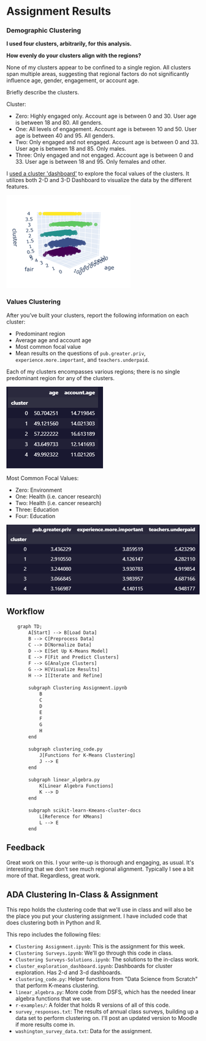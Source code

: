 # Assignment Results


### Demographic Clustering

__I used four clusters, arbitrarily, for this analysis.__

__How evenly do your clusters align with the regions?__

None of my clusters appear to be confined to a single region. All clusters span multiple areas, suggesting that regional factors do not significantly influence age, gender, engagement, or account age.

Briefly describe the clusters. 

Cluster:
* Zero: Highly engaged only. Account age is between 0 and 30. User age is between 18 and 80. All genders. 
* One: All levels of engagement. Account age is between 10 and 50. User age is between 40 and 95. All genders.
* Two: Only engaged and not engaged. Account age is between 0 and 33. User age is between 18 and 85. Only males.
* Three: Only engaged and not engaged. Account age is between 0 and 33. User age is between 18 and 95. Only females and other.

I [used a cluster 'dashboard'](cluster_exploration_dashboard.ipynb) to explore the focal values of the clusters. It utilizes both 2-D and 3-D Dashboard to visualize the data by the different features. 

![alt text](assets/3-d_agefaircluster.png)


### Values Clustering
After you’ve built your clusters, report the following information on each cluster:

* Predominant region
* Average age and account age
* Most common focal value
* Mean results on the questions of `pub.greater.priv`, `experience.more.important`, and `teachers.underpaid`. 

Each of my clusters encompasses various regions; there is no single predominant region for any of the clusters. 

![Average Age and Acount Age](assets/2024-10-27%2017_48_45-Window.png)

Most Common Focal Values:
* Zero: Environment
* One: Health (i.e. cancer research)
* Two: Health (i.e. cancer research)
* Three: Education                         
* Four: Education                         


![Mean results on the questions](<assets/2024-10-27 17_52_15-Window.png>)


## Workflow

```mermaid
    graph TD;
        A[Start] --> B[Load Data]
        B --> C[Preprocess Data]
        C --> D[Normalize Data]
        D --> E[Set Up K-Means Model]
        E --> F[Fit and Predict Clusters]
        F --> G[Analyze Clusters]
        G --> H[Visualize Results]
        H --> I[Iterate and Refine]

        subgraph Clustering Assignment.ipynb
            B
            C
            D
            E
            F
            G
            H
        end

        subgraph clustering_code.py
            J[Functions for K-Means Clustering]
            J --> E
        end

        subgraph linear_algebra.py
            K[Linear Algebra Functions]
            K --> D
        end

        subgraph scikit-learn-Kmeans-cluster-docs
            L[Reference for KMeans]
            L --> E
        end
```

## Feedback
Great work on this. I your write-up is thorough and engaging, as usual. It's interesting that we don't see much regional alignment. Typically I see a bit more of that. Regardless, great work. 

## ADA Clustering In-Class & Assignment

This repo holds the clustering code that we'll use in class and will
also be the place you put your clustering assignment. I have included
code that does clustering both in Python and R. 

This repo includes the following files: 

* `Clustering Assignment.ipynb`: This is the assignment for this week.
* `Clustering Surveys.ipynb`: We'll go through this code in class.
* `Clustering Surveys-Solutions.ipynb`: The solutions to the in-class work. 
* `cluster_exploration_dashboard.ipynb`: Dashboards for cluster exploration. Has 2-d and 3-d dashboards.
* `clustering_code.py`: Helper functions from "Data Science from Scratch" that
perform K-means clustering. 
* `linear_algebra.py`: More code from DSFS, which has the needed linear algebra
functions that we use. 
* `r-examples/`: A folder that holds R versions of all of this code. 
* `survey_responses.txt`: The results of annual class surveys, building up 
a data set to perform clustering on. I'll post an updated version to Moodle 
if more results come in. 
* `washington_survey_data.txt`: Data for the assignment.

